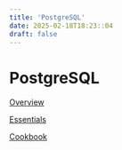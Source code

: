 ```yaml
---
title: 'PostgreSQL'
date: 2025-02-18T18:23::04
draft: false
---
```


# PostgreSQL

[Overview](PostgreSQL%20ea92b62f5fc944d183bfb1c3a6e5d3e8/Overview%20b83083796c794207b8d00b0fbf377779.md)

[Essentials](PostgreSQL%20ea92b62f5fc944d183bfb1c3a6e5d3e8/Essentials%205efb35f4b9e7421cb6f5f9b38bb9d240.md)

[Cookbook](PostgreSQL%20ea92b62f5fc944d183bfb1c3a6e5d3e8/Cookbook%206770124015cc4c8e983d6034c3d5361b.md)
